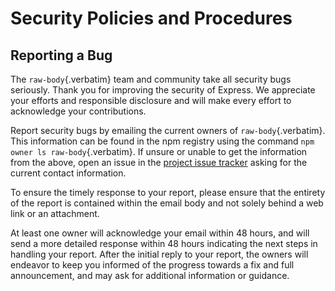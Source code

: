 # Security Policies and Procedures

## Reporting a Bug

The `raw-body`{.verbatim} team and community take all security bugs
seriously. Thank you for improving the security of Express. We
appreciate your efforts and responsible disclosure and will make every
effort to acknowledge your contributions.

Report security bugs by emailing the current owners of
`raw-body`{.verbatim}. This information can be found in the npm registry
using the command `npm owner ls raw-body`{.verbatim}. If unsure or
unable to get the information from the above, open an issue in the
[project issue tracker](https://github.com/stream-utils/raw-body/issues)
asking for the current contact information.

To ensure the timely response to your report, please ensure that the
entirety of the report is contained within the email body and not solely
behind a web link or an attachment.

At least one owner will acknowledge your email within 48 hours, and will
send a more detailed response within 48 hours indicating the next steps
in handling your report. After the initial reply to your report, the
owners will endeavor to keep you informed of the progress towards a fix
and full announcement, and may ask for additional information or
guidance.
